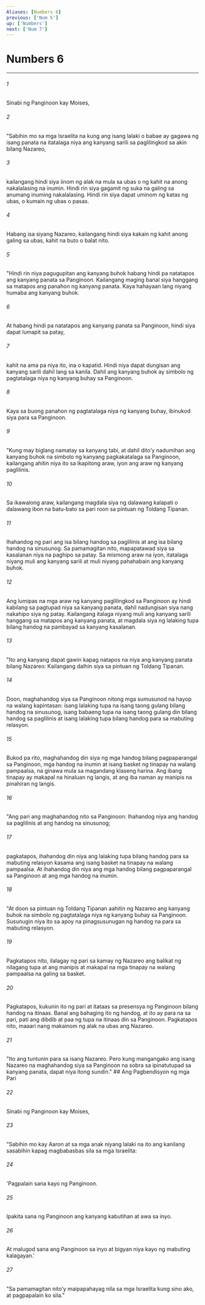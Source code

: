 ```yaml
---
Aliases: [Numbers 6]
previous: ['Num 5']
up: ['Numbers']
next: ['Num 7']
---
```

# Numbers 6

***






















###### 1 










Sinabi ng Panginoon kay Moises, 





















###### 2 










"Sabihin mo sa mga Israelita na kung ang isang lalaki o babae ay gagawa ng isang panata na itatalaga niya ang kanyang sarili sa paglilingkod sa akin bilang Nazareo, 





















###### 3 










kailangang hindi siya iinom ng alak na mula sa ubas o ng kahit na anong nakalalasing na inumin. Hindi rin siya gagamit ng suka na galing sa anumang inuming nakalalasing. Hindi rin siya dapat uminom ng katas ng ubas, o kumain ng ubas o pasas. 





















###### 4 










Habang isa siyang Nazareo, kailangang hindi siya kakain ng kahit anong galing sa ubas, kahit na buto o balat nito. 





















###### 5 










"Hindi rin niya pagugupitan ang kanyang buhok habang hindi pa natatapos ang kanyang panata sa Panginoon. Kailangang maging banal siya hanggang sa matapos ang panahon ng kanyang panata. Kaya hahayaan lang niyang humaba ang kanyang buhok. 





















###### 6 










At habang hindi pa natatapos ang kanyang panata sa Panginoon, hindi siya dapat lumapit sa patay, 





















###### 7 










kahit na ama pa niya ito, ina o kapatid. Hindi niya dapat dungisan ang kanyang sarili dahil lang sa kanila. Dahil ang kanyang buhok ay simbolo ng pagtatalaga niya ng kanyang buhay sa Panginoon. 





















###### 8 










Kaya sa buong panahon ng pagtatalaga niya ng kanyang buhay, ibinukod siya para sa Panginoon. 





















###### 9 










"Kung may biglang namatay sa kanyang tabi, at dahil ditoʼy nadumihan ang kanyang buhok na simbolo ng kanyang pagkakatalaga sa Panginoon, kailangang ahitin niya ito sa ikapitong araw, iyon ang araw ng kanyang paglilinis. 





















###### 10 










Sa ikawalong araw, kailangang magdala siya ng dalawang kalapati o dalawang ibon na batu-bato sa pari roon sa pintuan ng Toldang Tipanan. 





















###### 11 










Ihahandog ng pari ang isa bilang handog sa paglilinis at ang isa bilang handog na sinusunog. Sa pamamagitan nito, mapapatawad siya sa kasalanan niya na paghipo sa patay. Sa mismong araw na iyon, itatalaga niyang muli ang kanyang sarili at muli niyang pahahabain ang kanyang buhok. 





















###### 12 










Ang lumipas na mga araw ng kanyang paglilingkod sa Panginoon ay hindi kabilang sa pagtupad niya sa kanyang panata, dahil nadungisan siya nang nakahipo siya ng patay. Kailangang italaga niyang muli ang kanyang sarili hanggang sa matapos ang kanyang panata, at magdala siya ng lalaking tupa bilang handog na pambayad sa kanyang kasalanan. 





















###### 13 










"Ito ang kanyang dapat gawin kapag natapos na niya ang kanyang panata bilang Nazareo: Kailangang dalhin siya sa pintuan ng Toldang Tipanan. 





















###### 14 










Doon, maghahandog siya sa Panginoon nitong mga sumusunod na hayop na walang kapintasan: isang lalaking tupa na isang taong gulang bilang handog na sinusunog, isang babaeng tupa na isang taong gulang din bilang handog sa paglilinis at isang lalaking tupa bilang handog para sa mabuting relasyon. 





















###### 15 










Bukod pa rito, maghahandog din siya ng mga handog bilang pagpaparangal sa Panginoon, mga handog na inumin at isang basket ng tinapay na walang pampaalsa, na ginawa mula sa magandang klaseng harina. Ang ibang tinapay ay makapal na hinaluan ng langis, at ang iba naman ay manipis na pinahiran ng langis. 





















###### 16 










"Ang pari ang maghahandog nito sa Panginoon: Ihahandog niya ang handog sa paglilinis at ang handog na sinusunog; 





















###### 17 










pagkatapos, ihahandog din niya ang lalaking tupa bilang handog para sa mabuting relasyon kasama ang isang basket na tinapay na walang pampaalsa. At ihahandog din niya ang mga handog bilang pagpaparangal sa Panginoon at ang mga handog na inumin. 





















###### 18 










"At doon sa pintuan ng Toldang Tipanan aahitin ng Nazareo ang kanyang buhok na simbolo ng pagtatalaga niya ng kanyang buhay sa Panginoon. Susunugin niya ito sa apoy na pinagsusunugan ng handog na para sa mabuting relasyon. 





















###### 19 










Pagkatapos nito, ilalagay ng pari sa kamay ng Nazareo ang balikat ng nilagang tupa at ang manipis at makapal na mga tinapay na walang pampaalsa na galing sa basket. 





















###### 20 










Pagkatapos, kukunin ito ng pari at itataas sa presensya ng Panginoon bilang handog na itinaas. Banal ang bahaging ito ng handog, at ito ay para na sa pari, pati ang dibdib at paa ng tupa na itinaas din sa Panginoon. Pagkatapos nito, maaari nang makainom ng alak na ubas ang Nazareo. 





















###### 21 










"Ito ang tuntunin para sa isang Nazareo. Pero kung mangangako ang isang Nazareo na maghahandog siya sa Panginoon na sobra sa ipinatutupad sa kanyang panata, dapat niya itong sundin." ## Ang Pagbendisyon ng mga Pari 





















###### 22 










Sinabi ng Panginoon kay Moises, 





















###### 23 










"Sabihin mo kay Aaron at sa mga anak niyang lalaki na ito ang kanilang sasabihin kapag magbabasbas sila sa mga Israelita: 





















###### 24 










'Pagpalain sana kayo ng Panginoon. 





















###### 25 










Ipakita sana ng Panginoon ang kanyang kabutihan at awa sa inyo. 





















###### 26 










At malugod sana ang Panginoon sa inyo at bigyan niya kayo ng mabuting kalagayan.' 





















###### 27 










"Sa pamamagitan nitoʼy maipapahayag nila sa mga Israelita kung sino ako, at pagpapalain ko sila."
